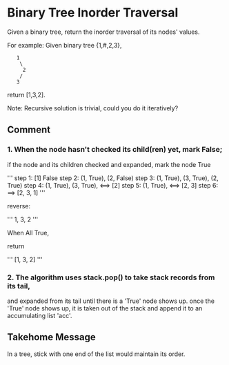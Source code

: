 # Binary Tree Inorder Traversal

Given a binary tree, return the inorder traversal of its nodes' values.

For example:
Given binary tree {1,#,2,3},
```
   1
    \
     2
    /
   3
```
return [1,3,2].

Note: Recursive solution is trivial, could you do it iteratively?

## Comment
### 1. When the node hasn't checked its child(ren) yet, mark False;
if the node and its children checked and expanded,  mark the node True

'''
step 1: [1] False
step 2: (1, True), (2, False)
step 3: (1, True), (3, True), (2, True)
step 4: (1, True), (3, True),  <==> [2]
step 5: (1, True),  <==> [2, 3]
step 6: ==> [2, 3, 1]
'''

reverse: 

'''
1, 3, 2
'''

When All True, 

return 

'''
[1, 3, 2]
'''

### 2. The algorithm uses stack.pop() to take stack records from its tail, 
and expanded from its tail until there is a 'True' node shows up. once the
'True' node shows up, it is taken out of the stack and append it to an accumulating list 'acc'. 

## Takehome Message

In a tree, stick with one end of the list would maintain its order. 


